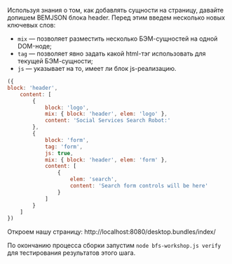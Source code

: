 Используя знания о том, как добавлять сущности на страницу, давайте допишем BEMJSON блока header. Перед этим введем несколько новых ключевых слов:

 * `mix` — позволяет разместить несколько БЭМ-сущностей на одной DOM-ноде;
 * `tag` — позволяет явно задать какой html-тэг использовать для текущей БЭМ-сущности;
 * `js` — указывает на то, имеет ли блок js-реализацию.

```js
({
block: 'header',
    content: [
        {
            block: 'logo',
            mix: { block: 'header', elem: 'logo' },
            content: 'Social Services Search Robot:'
        },
        {
            block: 'form',
            tag: 'form',
            js: true,
            mix: { block: 'header', elem: 'form' },
            content: [
                {
                    elem: 'search',
                    content: 'Search form controls will be here'
                }
            ]
        }
    ]
})
```

Откроем нашу страницу: http://localhost:8080/desktop.bundles/index/

По окончанию процесса сборки запустим `node bfs-workshop.js verify` для тестирования результатов этого шага.
